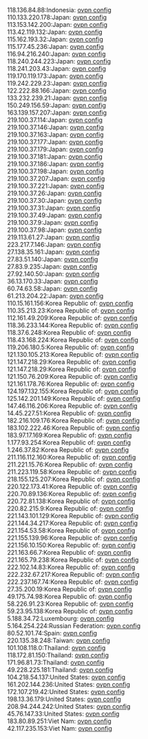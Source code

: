 118.136.84.88:Indonesia: [ovpn config](vpn/118_136_84_88.ovpn)  
110.133.220.178:Japan: [ovpn config](vpn/110_133_220_178.ovpn)  
113.153.142.200:Japan: [ovpn config](vpn/113_153_142_200.ovpn)  
113.42.119.132:Japan: [ovpn config](vpn/113_42_119_132.ovpn)  
115.162.193.32:Japan: [ovpn config](vpn/115_162_193_32.ovpn)  
115.177.45.236:Japan: [ovpn config](vpn/115_177_45_236.ovpn)  
116.94.216.240:Japan: [ovpn config](vpn/116_94_216_240.ovpn)  
118.240.244.223:Japan: [ovpn config](vpn/118_240_244_223.ovpn)  
118.241.203.43:Japan: [ovpn config](vpn/118_241_203_43.ovpn)  
119.170.119.173:Japan: [ovpn config](vpn/119_170_119_173.ovpn)  
119.242.229.23:Japan: [ovpn config](vpn/119_242_229_23.ovpn)  
122.222.88.166:Japan: [ovpn config](vpn/122_222_88_166.ovpn)  
133.232.239.21:Japan: [ovpn config](vpn/133_232_239_21.ovpn)  
150.249.156.59:Japan: [ovpn config](vpn/150_249_156_59.ovpn)  
163.139.157.207:Japan: [ovpn config](vpn/163_139_157_207.ovpn)  
219.100.37.114:Japan: [ovpn config](vpn/219_100_37_114.ovpn)  
219.100.37.146:Japan: [ovpn config](vpn/219_100_37_146.ovpn)  
219.100.37.163:Japan: [ovpn config](vpn/219_100_37_163.ovpn)  
219.100.37.177:Japan: [ovpn config](vpn/219_100_37_177.ovpn)  
219.100.37.179:Japan: [ovpn config](vpn/219_100_37_179.ovpn)  
219.100.37.181:Japan: [ovpn config](vpn/219_100_37_181.ovpn)  
219.100.37.186:Japan: [ovpn config](vpn/219_100_37_186.ovpn)  
219.100.37.198:Japan: [ovpn config](vpn/219_100_37_198.ovpn)  
219.100.37.207:Japan: [ovpn config](vpn/219_100_37_207.ovpn)  
219.100.37.221:Japan: [ovpn config](vpn/219_100_37_221.ovpn)  
219.100.37.26:Japan: [ovpn config](vpn/219_100_37_26.ovpn)  
219.100.37.30:Japan: [ovpn config](vpn/219_100_37_30.ovpn)  
219.100.37.31:Japan: [ovpn config](vpn/219_100_37_31.ovpn)  
219.100.37.49:Japan: [ovpn config](vpn/219_100_37_49.ovpn)  
219.100.37.9:Japan: [ovpn config](vpn/219_100_37_9.ovpn)  
219.100.37.98:Japan: [ovpn config](vpn/219_100_37_98.ovpn)  
219.113.61.27:Japan: [ovpn config](vpn/219_113_61_27.ovpn)  
223.217.7.146:Japan: [ovpn config](vpn/223_217_7_146.ovpn)  
27.138.35.161:Japan: [ovpn config](vpn/27_138_35_161.ovpn)  
27.83.51.140:Japan: [ovpn config](vpn/27_83_51_140.ovpn)  
27.83.9.235:Japan: [ovpn config](vpn/27_83_9_235.ovpn)  
27.92.140.50:Japan: [ovpn config](vpn/27_92_140_50.ovpn)  
36.13.170.33:Japan: [ovpn config](vpn/36_13_170_33.ovpn)  
60.74.63.58:Japan: [ovpn config](vpn/60_74_63_58.ovpn)  
61.213.204.22:Japan: [ovpn config](vpn/61_213_204_22.ovpn)  
110.15.161.156:Korea Republic of: [ovpn config](vpn/110_15_161_156.ovpn)  
110.35.213.23:Korea Republic of: [ovpn config](vpn/110_35_213_23.ovpn)  
112.161.49.209:Korea Republic of: [ovpn config](vpn/112_161_49_209.ovpn)  
118.36.233.144:Korea Republic of: [ovpn config](vpn/118_36_233_144.ovpn)  
118.37.6.248:Korea Republic of: [ovpn config](vpn/118_37_6_248.ovpn)  
118.43.168.224:Korea Republic of: [ovpn config](vpn/118_43_168_224.ovpn)  
119.206.180.5:Korea Republic of: [ovpn config](vpn/119_206_180_5.ovpn)  
121.130.105.213:Korea Republic of: [ovpn config](vpn/121_130_105_213.ovpn)  
121.147.218.29:Korea Republic of: [ovpn config](vpn/121_147_218_29.ovpn)  
121.147.218.29:Korea Republic of: [ovpn config](vpn/121_147_218_29.ovpn)  
121.150.76.209:Korea Republic of: [ovpn config](vpn/121_150_76_209.ovpn)  
121.161.178.76:Korea Republic of: [ovpn config](vpn/121_161_178_76.ovpn)  
124.197.132.155:Korea Republic of: [ovpn config](vpn/124_197_132_155.ovpn)  
125.142.201.149:Korea Republic of: [ovpn config](vpn/125_142_201_149.ovpn)  
147.46.116.206:Korea Republic of: [ovpn config](vpn/147_46_116_206.ovpn)  
14.45.227.51:Korea Republic of: [ovpn config](vpn/14_45_227_51.ovpn)  
182.216.109.176:Korea Republic of: [ovpn config](vpn/182_216_109_176.ovpn)  
183.102.222.46:Korea Republic of: [ovpn config](vpn/183_102_222_46.ovpn)  
183.97.17.169:Korea Republic of: [ovpn config](vpn/183_97_17_169.ovpn)  
1.177.93.254:Korea Republic of: [ovpn config](vpn/1_177_93_254.ovpn)  
1.246.37.82:Korea Republic of: [ovpn config](vpn/1_246_37_82.ovpn)  
211.116.112.160:Korea Republic of: [ovpn config](vpn/211_116_112_160.ovpn)  
211.221.15.76:Korea Republic of: [ovpn config](vpn/211_221_15_76.ovpn)  
211.223.119.58:Korea Republic of: [ovpn config](vpn/211_223_119_58.ovpn)  
218.155.125.207:Korea Republic of: [ovpn config](vpn/218_155_125_207.ovpn)  
220.122.173.41:Korea Republic of: [ovpn config](vpn/220_122_173_41.ovpn)  
220.70.89.136:Korea Republic of: [ovpn config](vpn/220_70_89_136.ovpn)  
220.72.81.138:Korea Republic of: [ovpn config](vpn/220_72_81_138.ovpn)  
220.82.215.9:Korea Republic of: [ovpn config](vpn/220_82_215_9.ovpn)  
221.143.101.129:Korea Republic of: [ovpn config](vpn/221_143_101_129.ovpn)  
221.144.34.217:Korea Republic of: [ovpn config](vpn/221_144_34_217.ovpn)  
221.154.53.58:Korea Republic of: [ovpn config](vpn/221_154_53_58.ovpn)  
221.155.139.96:Korea Republic of: [ovpn config](vpn/221_155_139_96.ovpn)  
221.156.10.150:Korea Republic of: [ovpn config](vpn/221_156_10_150.ovpn)  
221.163.66.7:Korea Republic of: [ovpn config](vpn/221_163_66_7.ovpn)  
221.165.79.238:Korea Republic of: [ovpn config](vpn/221_165_79_238.ovpn)  
222.102.14.83:Korea Republic of: [ovpn config](vpn/222_102_14_83.ovpn)  
222.232.67.217:Korea Republic of: [ovpn config](vpn/222_232_67_217.ovpn)  
222.237.167.74:Korea Republic of: [ovpn config](vpn/222_237_167_74.ovpn)  
27.35.200.19:Korea Republic of: [ovpn config](vpn/27_35_200_19.ovpn)  
49.175.74.98:Korea Republic of: [ovpn config](vpn/49_175_74_98.ovpn)  
58.226.91.23:Korea Republic of: [ovpn config](vpn/58_226_91_23.ovpn)  
59.23.95.138:Korea Republic of: [ovpn config](vpn/59_23_95_138.ovpn)  
5.188.34.72:Luxembourg: [ovpn config](vpn/5_188_34_72.ovpn)  
5.164.254.224:Russian Federation: [ovpn config](vpn/5_164_254_224.ovpn)  
80.52.101.74:Spain: [ovpn config](vpn/80_52_101_74.ovpn)  
220.135.38.248:Taiwan: [ovpn config](vpn/220_135_38_248.ovpn)  
101.108.118.0:Thailand: [ovpn config](vpn/101_108_118_0.ovpn)  
118.172.81.150:Thailand: [ovpn config](vpn/118_172_81_150.ovpn)  
171.96.81.73:Thailand: [ovpn config](vpn/171_96_81_73.ovpn)  
49.228.225.181:Thailand: [ovpn config](vpn/49_228_225_181.ovpn)  
104.218.54.137:United States: [ovpn config](vpn/104_218_54_137.ovpn)  
161.202.144.236:United States: [ovpn config](vpn/161_202_144_236.ovpn)  
172.107.219.42:United States: [ovpn config](vpn/172_107_219_42.ovpn)  
198.13.36.179:United States: [ovpn config](vpn/198_13_36_179.ovpn)  
208.94.244.242:United States: [ovpn config](vpn/208_94_244_242.ovpn)  
45.76.147.33:United States: [ovpn config](vpn/45_76_147_33.ovpn)  
183.80.89.251:Viet Nam: [ovpn config](vpn/183_80_89_251.ovpn)  
42.117.235.153:Viet Nam: [ovpn config](vpn/42_117_235_153.ovpn)  
